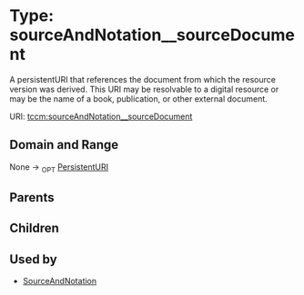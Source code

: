 
# Type: sourceAndNotation__sourceDocument


A persistentURI that references the document from which the resource version was derived. This URI may be
resolvable to a digital resource or may be the name of a book, publication, or other external document.

URI: [tccm:sourceAndNotation__sourceDocument](https://hotecosystem.org/tccm/sourceAndNotation__sourceDocument)


## Domain and Range

None ->  <sub>OPT</sub> [PersistentURI](types/PersistentURI.md)

## Parents


## Children


## Used by

 * [SourceAndNotation](SourceAndNotation.md)
